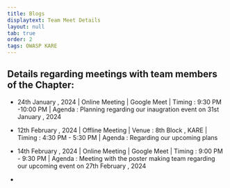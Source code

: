 ```yaml
---
title: Blogs
displaytext: Team Meet Details
layout: null
tab: true
order: 2
tags: OWASP KARE
---
```


## **Details regarding meetings with team members of the Chapter:**
- 24th January , 2024   |  Online Meeting   | Google Meet | Timing : 9:30 PM -10:00 PM | Agenda : Planning regarding our inaugration event on 31st January , 2024 
- 12th February , 2024  |  Offline Meeting  | Venue : 8th Block , KARE | Timing : 4:30 PM - 5:30 PM | Agenda : Regarding our upcoming plans 
- 14th February , 2024  |  Online Meeting   | Google Meet | Timing : 9:00 PM - 9:30 PM | Agenda : Meeting with the poster making team regarding our upcoming event on 27th February , 2024

- 



